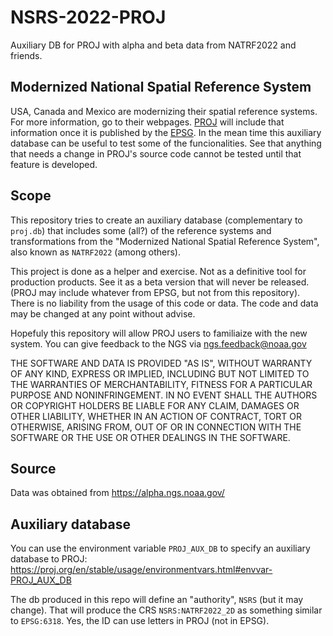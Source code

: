 # NSRS-2022-PROJ
Auxiliary DB for PROJ with alpha and beta data from NATRF2022 and friends.

## Modernized National Spatial Reference System
USA, Canada and Mexico are modernizing their spatial reference systems.
For more information, go to their webpages.
[PROJ](https://proj.org) will include that information once it is published by the [EPSG](https://epsg.org).
In the mean time this auxiliary database can be useful to test some of the funcionalities.
See that anything that needs a change in PROJ's source code cannot be tested until that feature is developed.

## Scope
This repository tries to create an auxiliary database (complementary to `proj.db`) that includes some (all?) of the reference systems and transformations from the "Modernized National Spatial Reference System", also known as `NATRF2022` (among others).

This project is done as a helper and exercise.
Not as a definitive tool for production products.
See it as a beta version that will never be released.
(PROJ may include whatever from EPSG, but not from this repository).
There is no liability from the usage of this code or data.
The code and data may be changed at any point without advise.

Hopefuly this repository will allow PROJ users to familiaize with the new system.
You can give feedback to the NGS via ngs.feedback@noaa.gov

THE SOFTWARE AND DATA IS PROVIDED "AS IS", WITHOUT WARRANTY OF ANY KIND, EXPRESS
OR IMPLIED, INCLUDING BUT NOT LIMITED TO THE WARRANTIES OF MERCHANTABILITY,
FITNESS FOR A PARTICULAR PURPOSE AND NONINFRINGEMENT. IN NO EVENT SHALL
THE AUTHORS OR COPYRIGHT HOLDERS BE LIABLE FOR ANY CLAIM, DAMAGES OR OTHER
LIABILITY, WHETHER IN AN ACTION OF CONTRACT, TORT OR OTHERWISE, ARISING
FROM, OUT OF OR IN CONNECTION WITH THE SOFTWARE OR THE USE OR OTHER
DEALINGS IN THE SOFTWARE.

## Source
Data was obtained from https://alpha.ngs.noaa.gov/

## Auxiliary database
You can use the environment variable `PROJ_AUX_DB` to specify an auxiliary database to PROJ:
https://proj.org/en/stable/usage/environmentvars.html#envvar-PROJ_AUX_DB

The db produced in this repo will define an "authority", `NSRS` (but it may change).
That will produce the CRS `NSRS:NATRF2022_2D` as something similar to `EPSG:6318`.
Yes, the ID can use letters in PROJ (not in EPSG).
